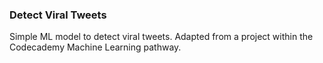### Detect Viral Tweets
Simple ML model to detect viral tweets. Adapted from a project within the Codecademy Machine Learning pathway.